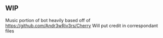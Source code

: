 ## WIP

Music portion of bot heavily based off of https://github.com/Andr3wRiv3rs/Cherry
Will put credit in correspondant files